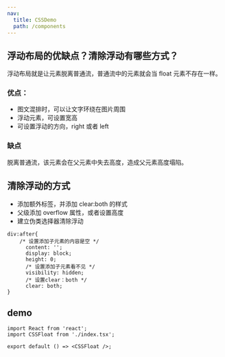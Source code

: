 ```yaml
---
nav:
  title: CSSDemo
  path: /components
---
```


## 浮动布局的优缺点？清除浮动有哪些方式？

浮动布局就是让元素脱离普通流，普通流中的元素就会当 float 元素不存在一样。

### 优点：

- 图文混排时，可以让文字环绕在图片周围
- 浮动元素，可设置宽高
- 可设置浮动的方向，right 或者 left

### 缺点

脱离普通流，该元素会在父元素中失去高度，造成父元素高度塌陷。

## 清除浮动的方式

- 添加额外标签，并添加 clear:both 的样式
- 父级添加 overflow 属性，或者设置高度
- 建立伪类选择器清除浮动

```
div:after{
    /* 设置添加子元素的内容是空 */
      content: '';
      display: block;
      height: 0;
      /* 设置添加子元素看不见 */
      visibility: hidden;
      /* 设置clear：both */
      clear: both;
}
```

## demo

```tsx
import React from 'react';
import CSSFloat from './index.tsx';

export default () => <CSSFloat />;
```
